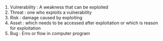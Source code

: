 1. Vulnerability : A weakness that can be exploited
2. Threat : one who exploits a vulnerability
3. Risk : damage caused by exploiting
4. Asset : which needs to be accessed after exploitation or which is reason for exploitation
5. Bug : Erro or flow in computer program